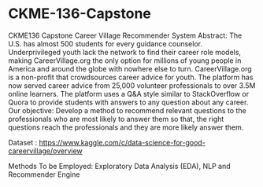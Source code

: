 # CKME-136-Capstone
CKME136 Capstone 
Career Village Recommender System
Abstract:
The U.S. has almost 500 students for every guidance counselor. Underprivileged youth lack the network to find their career role models, making CareerVillage.org the only option for millions of young people in America and around the globe with nowhere else to turn. CareerVillage.org is a non-profit that crowdsources career advice for youth. The platform has now served career advice from 25,000 volunteer professionals to over 3.5M online learners. The platform uses a Q&A style similar to StackOverflow or Quora to provide students with answers to any question about any career.
Our objective: Develop a method to recommend relevant questions to the professionals who are most likely to answer them so that, the right questions reach the professionals and they are more likely answer them.

Dataset : https://www.kaggle.com/c/data-science-for-good-careervillage/overview

Methods To be Employed: Exploratory Data Analysis (EDA), NLP and Recommender Engine 

